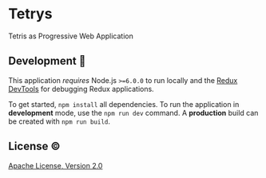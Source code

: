 # Tetrys
Tetris as Progressive Web Application

## Development :wrench:
This application _requires_ Node.js `>=6.0.0` to run locally and the [Redux DevTools](https://chrome.google.com/webstore/detail/redux-devtools/lmhkpmbekcpmknklioeibfkpmmfibljd?hl=en) for debugging Redux applications.

To get started, `npm install` all dependencies. To run the application in **development** mode, use the `npm run dev` command. A **production** build can be created with `npm run build`.

## License :copyright:
[Apache License, Version 2.0](LICENSE.md)